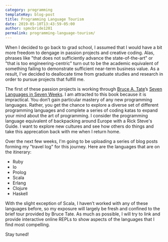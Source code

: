 ```yaml
---
category: programming
templateKey: blog-post
title: Programming Language Tourism
date: 2019-05-10T13:43:59-05:00 
author: spmcbride1201
permalink: programming-language-tourism/
---
```

When I decided to go back to grad school, I assumed that I would have a bit more freedom to dengage in passion projects and creative coding. Alas, phrases like "that does not sufficiently advance the state-of-the-art" or "that is too engineering-centric" turn out to be the academic equivalent of something failing to demonstrate sufficient near-term business value. As a result, I've decided to deallocate time from graduate studies and research in order to pursue projects that fulfill me.

The first of these passion projects is working through [Bruce A. Tate](https://twitter.com/redrapids)’s [Seven Languages in Seven Weeks](https://pragprog.com/book/btlang/seven-languages-in-seven-weeks). I am attracted to this book because it is impractical. You don’t gain particular mastery of any new programming languages. Rather, you get the chance to explore a diverse set of different programming languages and complete a series of coding katas to expand your mind about the art of programming. I consider the programming language equivalent of backpacking around Europe with a Rick Steve's Guide. I want to explore new cultures and see how others do things and take this apprecation back with me when I return home.

Over the next few weeks, I'm going to be uploading a series of blog posts forming my "travel log" for this journey. Here are the languages that are on the itinerary:
* Ruby
* Io
* Prolog
* Scala
* Erlang
* Clojure
* Haskell

With the slight exception of Scala, I haven’t worked with any of these languages before, so my exposure will largely be fresh and confined to the brief tour provided by Bruce Tate. As much as possible, I will try to link and provide interactive online REPLs to show aspects of the languages that I find most compelling.

Stay tuned!